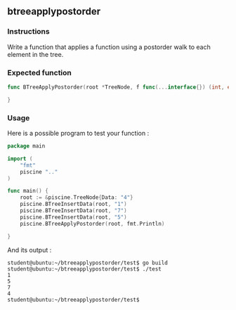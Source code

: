 ## btreeapplypostorder

### Instructions

Write a function that applies a function using a postorder walk to each element in the tree.

### Expected function

```go
func BTreeApplyPostorder(root *TreeNode, f func(...interface{}) (int, error)) {

}
```

### Usage

Here is a possible program to test your function :

```go
package main

import (
	"fmt"
	piscine ".."
)

func main() {
	root := &piscine.TreeNode{Data: "4"}
	piscine.BTreeInsertData(root, "1")
	piscine.BTreeInsertData(root, "7")
	piscine.BTreeInsertData(root, "5")
	piscine.BTreeApplyPostorder(root, fmt.Println)

}
```

And its output :

```console
student@ubuntu:~/btreeapplypostorder/test$ go build
student@ubuntu:~/btreeapplypostorder/test$ ./test
1
5
7
4
student@ubuntu:~/btreeapplypostorder/test$
```
